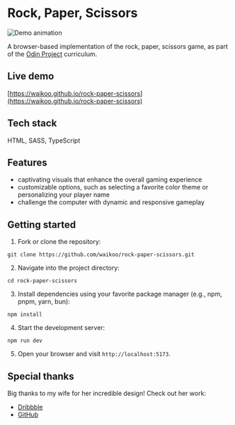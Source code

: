 # Rock, Paper, Scissors
![Demo animation](https://www.szasz.dev/images/rps.gif)

A browser-based implementation of the rock, paper, scissors game, as part of the [Odin Project](https://www.theodinproject.com/) curriculum.

## Live demo
[https://waikoo.github.io/rock-paper-scissors](https://waikoo.github.io/rock-paper-scissors)

## Tech stack
HTML, SASS, TypeScript

## Features
- captivating visuals that enhance the overall gaming experience
- customizable options, such as selecting a favorite color theme or personalizing your player name
- challenge the computer with dynamic and responsive gameplay

## Getting started
1. Fork or clone the repository:
```
git clone https://github.com/waikoo/rock-paper-scissors.git
```
2. Navigate into the project directory:
```
cd rock-paper-scissors 
```
3. Install dependencies using your favorite package manager (e.g., npm, pnpm, yarn, bun):
```
npm install
```
4. Start the development server:
```
npm run dev
```
5. Open your browser and visit `http://localhost:5173`.

## Special thanks
Big thanks to my wife for her incredible design!
Check out her work:
- [Dribbble](https://dribbble.com/Lyonixa) 
- [GitHub](https://www.github.com/Lyonixa)

